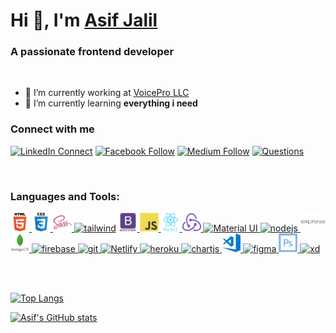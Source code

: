 # Hi 👋, I'm [Asif Jalil](https://asifjalil.netlify.app/)
### A passionate frontend developer

<br/>

- 🔭 I’m currently working at [VoicePro LLC](https://voiceprollc.com/)
- 🌱 I’m currently learning **everything i need**

### Connect with me
[![LinkedIn Connect](https://img.shields.io/badge/%20-Connect-black?color=14171A&labelColor=212121&logo=linkedin&logoColor=ffffff)](https://linkedin.com/in/asifjalil0) 
[![Facebook Follow](https://img.shields.io/badge/%20-Follow-black?color=14171A&labelColor=1976d2&logo=facebook&logoColor=ffffff)](https://fb.com/asif.jalil55) 
[![Medium Follow](https://img.shields.io/badge/%20-Follow-black?color=14171A&labelColor=1976d2&logo=medium&logoColor=ffffff)](https://medium.com/@asifjalil) 
[![Questions](https://img.shields.io/badge/%20-Questions-black?color=14171A&labelColor=fff&logo=stackoverflow&logoColor=0c0d0e26)](https://stackoverflow.com/users/15974978/asif-jalil)

<br/>

### Languages and Tools:
[<img src="https://raw.githubusercontent.com/devicons/devicon/master/icons/html5/html5-original-wordmark.svg" alt="html5" width="30" height="30"/> ](https://www.w3.org/html) 
[<img src="https://raw.githubusercontent.com/devicons/devicon/master/icons/css3/css3-original-wordmark.svg" alt="css3" width="30" height="30"/> ](https://www.w3schools.com/css) 
[<img src="https://raw.githubusercontent.com/devicons/devicon/master/icons/sass/sass-original.svg" alt="sass" width="30" height="30"/> ](https://sass-lang.com) 
[<img src="https://www.vectorlogo.zone/logos/tailwindcss/tailwindcss-icon.svg" alt="tailwind" width="30" height="30"/>](https://tailwindcss.com) 
[<img src="https://raw.githubusercontent.com/devicons/devicon/master/icons/bootstrap/bootstrap-plain-wordmark.svg" alt="bootstrap" width="30" height="30"/> ](https://getbootstrap.com/) 
[<img src="https://raw.githubusercontent.com/devicons/devicon/master/icons/javascript/javascript-original.svg" alt="javascript" width="30" height="30"/> ](https://developer.mozilla.org/en-US/docs/Web/JavaScript) 
[<img src="https://raw.githubusercontent.com/devicons/devicon/master/icons/react/react-original-wordmark.svg" alt="react" width="30" height="30"/> ](https://reactjs.org) 
[<img src="https://raw.githubusercontent.com/devicons/devicon/master/icons/redux/redux-original.svg" alt="redux" width="30" height="30"/> ](https://redux.js.org)
[<img src="https://material-ui.com/static/logo_raw.svg" alt="Material UI" width="30" height="30"/> ](https://material-ui.com/) 
[<img src="https://www.vectorlogo.zone/logos/nodejs/nodejs-icon.svg" alt="nodejs" width="30" height="30"/> ](https://nodejs.org) 
[<img src="https://raw.githubusercontent.com/devicons/devicon/master/icons/express/express-original-wordmark.svg" alt="express" width="40" height="30"/> ](https://expressjs.com) 
[<img src="https://raw.githubusercontent.com/devicons/devicon/master/icons/mongodb/mongodb-original-wordmark.svg" alt="mongodb" width="30" height="30"/> ](https://www.mongodb.com) 
[<img src="https://www.vectorlogo.zone/logos/firebase/firebase-icon.svg" alt="firebase" width="30" height="30"/> ](https://firebase.google.com) 
[<img src="https://www.vectorlogo.zone/logos/git-scm/git-scm-icon.svg" alt="git" width="30" height="30"/> ](https://git-scm.com) 
[<img src="https://www.vectorlogo.zone/logos/netlify/netlify-icon.svg" alt="Netlify" width="30" height="30"/> ](https://www.netlify.com/) 
[<img src="https://www.vectorlogo.zone/logos/heroku/heroku-icon.svg" alt="heroku" width="30" height="30"/> ](https://heroku.com) 
[<img src="https://www.chartjs.org/media/logo-title.svg" alt="chartjs" width="30" height="30"/> ](https://www.chartjs.org) 
[<img src="https://raw.githubusercontent.com/github/explore/80688e429a7d4ef2fca1e82350fe8e3517d3494d/topics/visual-studio-code/visual-studio-code.png" alt="Visual Studio Code" width="30" height="30"/> ](https://code.visualstudio.com) 
[<img src="https://www.vectorlogo.zone/logos/figma/figma-icon.svg" alt="figma" width="30" height="30"/> ](https://www.figma.com) 
[<img src="https://raw.githubusercontent.com/devicons/devicon/master/icons/photoshop/photoshop-line.svg" alt="photoshop" width="30" height="30"/> ](https://www.photoshop.com/en) 
[<img src="https://cdn.worldvectorlogo.com/logos/adobe-xd.svg" alt="xd" width="30" height="30"/> ](https://www.adobe.com/products/xd.html)


<br/>
<br/>

[![Top Langs](https://github-readme-stats.vercel.app/api/top-langs/?username=asif-jalil&layout=compact)](https://github.com/aisf-jalil)


[![Asif's GitHub stats](https://github-readme-stats.vercel.app/api?username=asif-jalil&count_private=true&show_icons=true)](https://github.com/asif-jalil)

